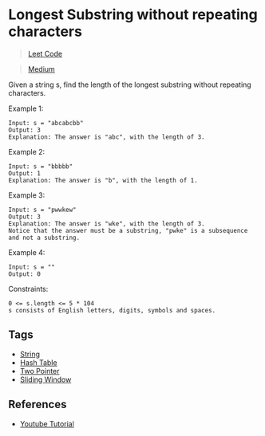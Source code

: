# Longest Substring without repeating characters

> [Leet Code](https://leetcode.com/problems/longest-substring-without-repeating-characters/)

> [Medium](../difficulty/Medium.md)

Given a string s, find the length of the longest substring without repeating characters.

Example 1:

```
Input: s = "abcabcbb"
Output: 3
Explanation: The answer is "abc", with the length of 3.
```

Example 2:

```
Input: s = "bbbbb"
Output: 1
Explanation: The answer is "b", with the length of 1.
```

Example 3:

```
Input: s = "pwwkew"
Output: 3
Explanation: The answer is "wke", with the length of 3.
Notice that the answer must be a substring, "pwke" is a subsequence and not a substring.
```

Example 4:

```
Input: s = ""
Output: 0
```

Constraints:

```
0 <= s.length <= 5 * 104
s consists of English letters, digits, symbols and spaces.
```

## Tags

- [String](../.tags/String.md)
- [Hash Table](../.tags/HashTable.md)
- [Two Pointer](../.tags/TwoPointer.md)
- [Sliding Window](../.tags/SlidingWindow.md)

## References

- [Youtube Tutorial](https://www.youtube.com/watch?v=LPFhl65R7ww)
